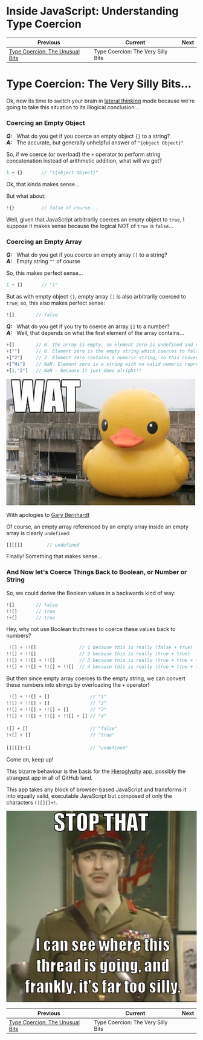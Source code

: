 # Inside JavaScript: Understanding Type Coercion

| Previous | Current | Next |
|---|---|---|
| [Type Coercion: The Unusual Bits](./01.4%20Type%20Coercion.md) | Type Coercion: The Very Silly Bits


# Type Coercion: The Very Silly Bits...

Ok, now its time to switch your brain in [lateral thinking](https://en.wikipedia.org/wiki/Lateral_thinking) mode because we're going to take this situation to its illogical conclusion...

### Coercing an Empty Object

***Q:***&nbsp;&nbsp; What do you get if you coerce an empty object `{}` to a string?  
***A:***&nbsp;&nbsp; The accurate, but generally unhelpful answer of `"{object Object}"`

So, if we coerce (or overload) the `+` operator to perform string concatenation instead of arithmetic addition, what will we get?

```javascript
1 + {}       // "1{object Object}"
```

Ok, that kinda makes sense...

But what about:

```javascript
!{}          // false of course...
```

Well, given that JavaScript arbitrarily coerces an empty object to `true`, I suppose it makes sense because the logical NOT of `true` is `false`...


### Coercing an Empty Array

***Q:***&nbsp;&nbsp; What do you get if you coerce an empty array `[]` to a string?  
***A:***&nbsp;&nbsp; Empty string `""` of course

So, this makes perfect sense...

```javascript
1 + []       // "1"
```

But as with empty object `{}`, empty array `[]` is also arbitrarily coerced to `true`; so, this also makes perfect sense:

```javascript
![]        // false
```

***Q:***&nbsp;&nbsp; What do you get if you try to coerce an array `[]` to a number?  
***A:***&nbsp;&nbsp; Well, that depends on what the first element of the array contains...


```javascript
+[]        // 0. The array is empty, so element zero is undefined and undefined coerces to 0
+[""]      // 0. Element zero is the empty string which coerces to false, and false coerces to 0
+["2"]     // 2. Element zero contains a numeric string, so this converts successfully
+["Hi"]    // NaN. Element zero is a string with no valid numeric representation
+[1,"2"]   // NaN - because it just does alright!!
```

![WAT](../img/wat.jpeg)

With apologies to [Gary Bernhardt](https://www.destroyallsoftware.com/talks/wat)


Of course, an empty array referenced by an empty array inside an empty array is clearly `undefined`:

```javascript
[][[]]         // undefined
```

Finally! Something that makes sense...



### And Now let's Coerce Things Back to Boolean, or Number or String

So, we could derive the Boolean values in a backwards kind of way:

```javascript
![]        // false
!![]       // true
!+[]       // true
```

Hey, why not use Boolean truthiness to coerce these values back to numbers?

```javascript
 ![] + !![]                // 1 because this is really (false + true)
!![] + !![]                // 2 because this is really (true + true)
!![] + !![] + !![]         // 3 because this is really (true + true + true)
!![] + !![] + !![] + !![]  // 4 because this is really (true + true + true + true)
```

But then since empty array coerces to the empty string, we can convert these numbers into strings by overloading the `+` operator!

```javascript
 ![] + !![] + []               // "1"
!![] + !![] + []               // "2"
!![] + !![] + !![] + []        // "3"
!![] + !![] + !![] + !![] + [] // "4"

![] + []                       // "false"
!+[] + []                      // "true"

[][[]]+[]                      // "undefined"
```

Come on, keep up!

This bizarre behaviour is the basis for the [Hieroglyphy](https://github.com/alcuadrado/hieroglyphy) app, possibly the strangest app in all of GitHub land.

This app takes any block of browser-based JavaScript and transforms it into equally valid, executable JavaScript but composed of only the characters `()[]{}+!`.

![Very silly!](../img/very_silly.png)



| Previous | Current | Next |
|---|---|---|
| [Type Coercion: The Unusual Bits](./01.4%20Type%20Coercion.md) | Type Coercion: The Very Silly Bits

